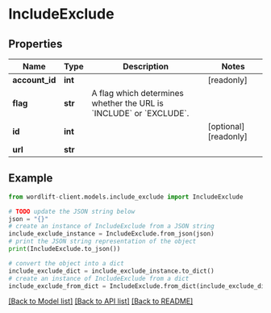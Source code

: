# IncludeExclude


## Properties

Name | Type | Description | Notes
------------ | ------------- | ------------- | -------------
**account_id** | **int** |  | [readonly] 
**flag** | **str** | A flag which determines whether the URL is &#x60;INCLUDE&#x60; or &#x60;EXCLUDE&#x60;. | 
**id** | **int** |  | [optional] [readonly] 
**url** | **str** |  | 

## Example

```python
from wordlift-client.models.include_exclude import IncludeExclude

# TODO update the JSON string below
json = "{}"
# create an instance of IncludeExclude from a JSON string
include_exclude_instance = IncludeExclude.from_json(json)
# print the JSON string representation of the object
print(IncludeExclude.to_json())

# convert the object into a dict
include_exclude_dict = include_exclude_instance.to_dict()
# create an instance of IncludeExclude from a dict
include_exclude_from_dict = IncludeExclude.from_dict(include_exclude_dict)
```
[[Back to Model list]](../README.md#documentation-for-models) [[Back to API list]](../README.md#documentation-for-api-endpoints) [[Back to README]](../README.md)


